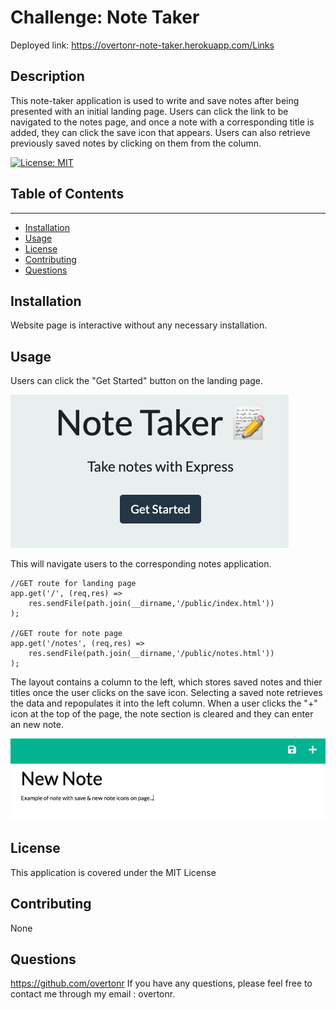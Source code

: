 # Challenge: Note Taker

Deployed link: https://overtonr-note-taker.herokuapp.com/Links

## Description
This note-taker application is used to write and save notes after being presented with an initial landing page. Users can click the link to be navigated to the notes page, and once a note with a corresponding title is added, they can click the save icon that appears. Users can also retrieve previously saved notes by clicking on them from the column.

[![License: MIT](https://img.shields.io/badge/License-MIT-yellow.svg)](https://opensource.org/licenses/MIT)


## Table of Contents
---
- [Installation](#installation)
- [Usage](#usage)
- [License](#license)
- [Contributing](#contributing)
- [Questions](#questions)


## Installation
Website page is interactive without any necessary installation.

## Usage
Users can click the "Get Started" button on the landing page. 

![Landing page screenshot with get started button](./public/assets/images/index-ss.png)

This will navigate users to the corresponding notes application.
```
//GET route for landing page
app.get('/', (req,res) =>
    res.sendFile(path.join(__dirname,'/public/index.html'))
);

//GET route for note page
app.get('/notes', (req,res) =>
    res.sendFile(path.join(__dirname,'/public/notes.html'))
);
``` 
The layout contains a column to the left, which stores saved notes and thier titles once the user clicks on the save icon. Selecting a saved note retrieves the data and repopulates it into the left column. When a user clicks the "+" icon at the top of the page, the note section is cleared and they can enter an new note. 

![Note page screenshot](./public/assets/images/note-page-ss.png)


## License
This application is covered under the MIT License


## Contributing
None


## Questions
https://github.com/overtonr
If you have any questions, please feel free to contact me through my email : overtonr.